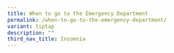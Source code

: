 ```yaml
---
title: When to go to the Emergency Department
permalink: /when-to-go-to-the-emergency-department/
variant: tiptap
description: ""
third_nav_title: Insomnia
---
```

